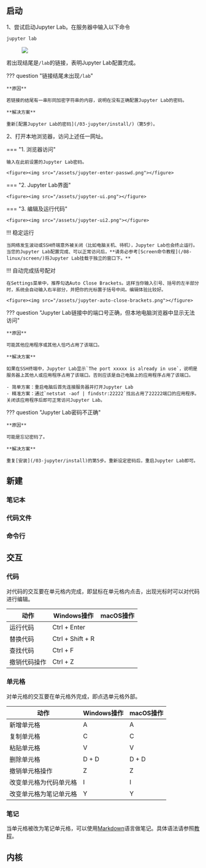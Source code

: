 ## 启动

1、尝试启动Jupyter Lab。在服务器中输入以下命令

```bash
jupyter lab
```

<figure><img src="/assets/jupyter-start.png"></figure>

若出现结尾是`/lab`的链接，表明Jupyter Lab配置完成。

??? question "链接结尾未出现`/lab`"
	
	**原因**
	
	若链接的结尾有一串形同加密字符串的内容，说明在没有正确配置Jupyter Lab的密码。
	
	**解决方案**
	
	重新[配置Jupyter Lab的密码](/03-jupyter/install/)（第5步）。

2、打开本地浏览器，访问上述任一网址。

=== "1. 浏览器访问"
	
	输入在此前设置的Jupyter Lab密码。
	
	<figure><img src="/assets/jupyter-enter-passwd.png"></figure>

=== "2. Jupyter Lab界面"

	<figure><img src="/assets/jupyter-ui.png"></figure>
=== "3. 编辑及运行代码"

	<figure><img src="/assets/jupyter-ui2.png"></figure>

!!! 稳定运行

	当网络发生波动或SSH终端意外被关闭（比如电脑关机、待机），Jupyter Lab也会终止运行。当您的Jupyter Lab配置完成、可以正常访问后，**请务必参考[Screen命令教程](/08-linux/screen/)将Jupyter Lab挂载于独立的窗口下。**

!!! 自动完成括号配对

	在Settings菜单中，推荐勾选Auto Close Brackets。这样当你输入引号、括号的左半部分时，系统会自动输入右半部分，并把你的光标置于括号中间。编辑体验比较好。
	
	<figure><img src="/assets/jupyter-auto-close-brackets.png"></figure>

??? question "Jupyter Lab链接中的端口号正确，但本地电脑浏览器中显示无法访问"

	**原因**
	
	可能其他应用程序或其他人恰巧占用了该端口。
	
	**解决方案**
	
	如果在SSH终端中，Jupyter Lab显示`The port xxxxx is already in use`，说明是服务器上其他人或应用程序占用了该端口。否则应该是自己电脑上的应用程序占用了该端口。
	
	- 简单方案：重启电脑后首先连接服务器并打开Jupyter Lab
	- 精准方案：通过`netstat -aof | findstr:22222`找出占用了22222端口的应用程序。关闭该应用程序后即可正常访问Jupyter Lab。

??? question "Jupyter Lab密码不正确"

	**原因**
	
	可能是忘记密码了。
	
	**解决方案**
	
	重复[安装](/03-jupyter/install)的第5步。重新设定密码后，重启Jupyter Lab即可。

## 新建

### 笔记本

### 代码文件

### 命令行

## 交互

### 代码

对代码的交互要在单元格内完成，即鼠标在单元格内点击，出现光标时可以对代码进行编辑。

|动作|Windows操作|macOS操作|
|-|-|-|
|运行代码|Ctrl + Enter||
|替换代码|Ctrl + Shift + R||
|查找代码|Ctrl + F||
|撤销代码操作|Ctrl + Z||

### 单元格
对单元格的交互要在单元格外完成，即点选单元格外部。

|动作|Windows操作|macOS操作|
|-|-|-|
|新增单元格|A|A|
|复制单元格|C|C|
|粘贴单元格|V|V|
|删除单元格|D + D|D + D|
|撤销单元格操作|Z|Z|
|改变单元格为代码单元格|I|I|
|改变单元格为笔记单元格|Y|Y|

### 笔记

当单元格被改为笔记单元格，可以使用[Markdown](https://en.wikipedia.org/wiki/Markdown)语言做笔记。具体语法请参照[教程](https://markdown.com.cn/)。

## 内核

### 
